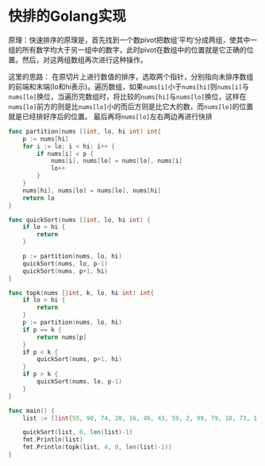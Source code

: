 # 快排的Golang实现

原理：快速排序的原理是，首先找到一个数pivot把数组‘平均’分成两组，使其中一组的所有数字均大于另一组中的数字，此时pivot在数组中的位置就是它正确的位置。然后，对这两组数组再次进行这种操作。

这里的思路：
    在原切片上进行数值的排序，选取两个指针，分别指向未排序数组的前端和末端(lo和hi表示)。遍历数组，如果`nums[i]`小于`nums[hi]`则`nums[i]`与`nums[lo]`换位，当遍历完数组时，将比较的`nums[hi]`与`nums[lo]`换位，这样在`nums[lo]`前方的则是比`nums[lo]`小的而后方则是比它大的数，而`nums[lo]`的位置就是已经排好序后的位置。
    最后再将`nums[lo]`左右两边再进行快排

```go
func partition(nums []int, lo, hi int) int{
    p := nums[hi]
    for i := lo; i < hi; i++ {
        if nums[i] < p {
            nums[i], nums[lo] = nums[lo], nums[i]
            lo++
        }
    }
    nums[hi], nums[lo] = nums[lo], nums[hi]
    return lo
}

func quickSort(nums []int, lo, hi int) {
    if lo > hi {
        return 
    }

    p := partition(nums, lo, hi)
    quickSort(nums, lo, p-1)
    quickSort(nums, p+1, hi)
}

func topk(nums []int, k, lo, hi int) int{
    if lo > hi {
        return
    }
    p := partition(nums, lo, hi)
    if p == k {
        return nums[p]
    }
    if p < k {
        quickSort(nums, p+1, hi)
    }
    if p > k {
        quickSort(nums, lo, p-1)
    }
}

func main() {
	list := []int{55, 90, 74, 20, 16, 46, 43, 59, 2, 99, 79, 10, 73, 1, 68, 56, 3, 87, 40, 78, 14, 18, 51, 24, 57, 89, 4, 62, 53, 23, 93, 41, 95, 84, 88}

	quickSort(list, 0, len(list)-1)
    fmt.Println(list)
    fmt.Println(topk(list, 4, 0, len(list)-1))
}
```